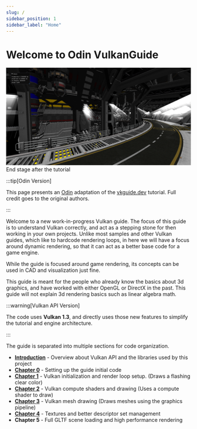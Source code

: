 ```yaml
---
slug: /
sidebar_position: 1
sidebar_label: "Home"
---
```


# Welcome to Odin VulkanGuide

![scene](./img/fullscene.png)
End stage after the tutorial

:::tip[Odin Version]

This page presents an [Odin](https://odin-lang.org/) adaptation of the
[vkguide.dev](https://vkguide.dev/) tutorial. Full credit goes to the original authors.

:::

Welcome to a new work-in-progress Vulkan guide. The focus of this guide is to understand Vulkan
correctly, and act as a stepping stone for then working in your own projects. Unlike most
samples and other Vulkan guides, which like to hardcode rendering loops, in here we will have a
focus around dynamic rendering, so that it can act as a better base code for a game engine.

While the guide is focused around game rendering, its concepts can be used in CAD and
visualization just fine.

This guide is meant for the people who already know the basics about 3d graphics, and have
worked with either OpenGL or DirectX in the past. This guide will not explain 3d rendering
basics such as linear algebra math.

:::warning[Vulkan API Version]

The code uses **Vulkan 1.3**, and directly uses those new features to simplify the tutorial and
engine architecture.

:::

The guide is separated into multiple sections for code organization.

- **[Introduction](/category/introduction)** - Overview about Vulkan API and the libraries used
  by this project
- **[Chapter 0](/category/0-project-setup)** - Setting up the guide initial code
- **[Chapter 1](/category/1-initializing-vulkan)** - Vulkan initialization and render loop
  setup. (Draws a flashing clear color)
- **[Chapter 2](/category/2-drawing-with-compute)** - Vulkan compute shaders and drawing (Uses
  a compute shader to draw)
- **[Chapter 3](/category/3-graphics-pipelines)** - Vulkan mesh drawing (Draws meshes using
  the graphics pipeline)
- **[Chapter 4](/category/4-textures-and-engine-architecture)** - Textures and better
  descriptor set management
- **Chapter 5** - Full GLTF scene loading and high performance rendering
